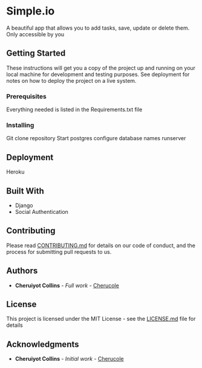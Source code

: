 # Simple.io

A beautiful app that allows you to add tasks, save, update or delete them. Only accessible by you

## Getting Started

These instructions will get you a copy of the project up and running on your local machine for development and testing purposes. See deployment for notes on how to deploy the project on a live system.

### Prerequisites

Everything needed is listed in the Requirements.txt file

### Installing

Git clone repository
Start postgres
configure database names
runserver

## Deployment

Heroku

## Built With

* Django
* Social Authentication


## Contributing

Please read [CONTRIBUTING.md](https://gist.github.com/PurpleBooth/b24679402957c63ec426) for details on our code of conduct, and the process for submitting pull requests to us.


## Authors

* **Cheruiyot Collins** - *Full work* - [Cherucole](https://github.com/cherucole)


## License

This project is licensed under the MIT License - see the [LICENSE.md](LICENSE.md) file for details

## Acknowledgments
* **Cheruiyot Collins** - *Initial work* - [Cherucole](https://github.com/cherucole)
